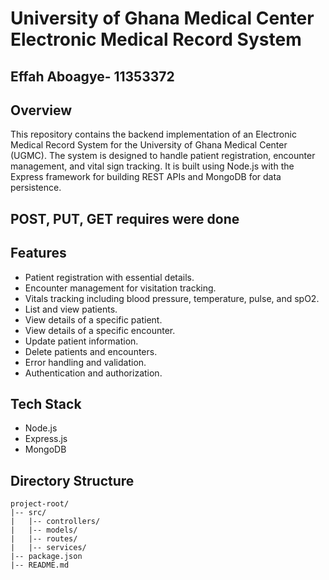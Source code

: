 # University of Ghana Medical Center Electronic Medical Record System

## Effah Aboagye- 11353372
## Overview

This repository contains the backend implementation of an Electronic Medical Record System for the University of Ghana Medical Center (UGMC). The system is designed to handle patient registration, encounter management, and vital sign tracking. It is built using Node.js with the Express framework for building REST APIs and MongoDB for data persistence.

## POST, PUT, GET requires were done



## Features

- Patient registration with essential details.
- Encounter management for visitation tracking.
- Vitals tracking including blood pressure, temperature, pulse, and spO2.
- List and view patients.
- View details of a specific patient.
- View details of a specific encounter.
- Update patient information.
- Delete patients and encounters.
- Error handling and validation.
- Authentication and authorization.

## Tech Stack

- Node.js
- Express.js
- MongoDB

## Directory Structure

```plaintext
project-root/
|-- src/
|   |-- controllers/
|   |-- models/
|   |-- routes/
|   |-- services/
|-- package.json
|-- README.md


